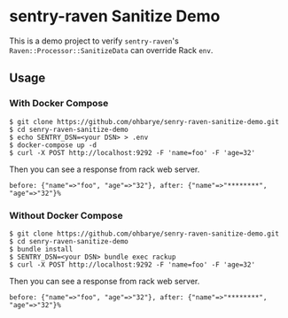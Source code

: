 # sentry-raven Sanitize Demo

This is a demo project to verify `sentry-raven`'s `Raven::Processor::SanitizeData` can override Rack `env`.

## Usage

### With Docker Compose

```shell
$ git clone https://github.com/ohbarye/senry-raven-sanitize-demo.git
$ cd senry-raven-sanitize-demo
$ echo SENTRY_DSN=<your DSN> > .env
$ docker-compose up -d
$ curl -X POST http://localhost:9292 -F 'name=foo' -F 'age=32'
```

Then you can see a response from rack web server.

```
before: {"name"=>"foo", "age"=>"32"}, after: {"name"=>"********", "age"=>"32"}%
```

### Without Docker Compose

```shell
$ git clone https://github.com/ohbarye/senry-raven-sanitize-demo.git
$ cd senry-raven-sanitize-demo
$ bundle install
$ SENTRY_DSN=<your DSN> bundle exec rackup
$ curl -X POST http://localhost:9292 -F 'name=foo' -F 'age=32'
```

Then you can see a response from rack web server.

```
before: {"name"=>"foo", "age"=>"32"}, after: {"name"=>"********", "age"=>"32"}%
```
